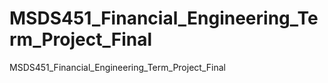 # MSDS451_Financial_Engineering_Term_Project_Final
MSDS451_Financial_Engineering_Term_Project_Final
